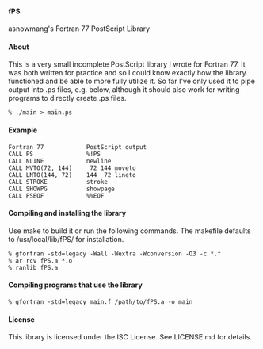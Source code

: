 #### fPS
asnowmang's Fortran 77 PostScript Library

#### About
This is a very small incomplete PostScript library I wrote for Fortran 77. It
was both written for practice and so I could know exactly how the library
functioned and be able to more fully utilize it. So far I've only used it to 
pipe output into .ps files, e.g. below, although it should also work for
writing programs to directly create .ps files.

    % ./main > main.ps

#### Example
    Fortran 77            PostScript output
    CALL PS               %!PS
    CALL NLINE            newline
    CALL MVTO(72, 144)     72 144 moveto
    CALL LNTO(144, 72)    144  72 lineto
    CALL STROKE           stroke
    CALL SHOWPG           showpage
    CALL PSEOF            %%EOF
    
#### Compiling and installing the library
Use make to build it or run the following commands. The makefile defaults 
to /usr/local/lib/fPS/ for installation.

    % gfortran -std=legacy -Wall -Wextra -Wconversion -O3 -c *.f
    % ar rcv fPS.a *.o
    % ranlib fPS.a

#### Compiling programs that use the library
    % gfortran -std=legacy main.f /path/to/fPS.a -o main

#### License
This library is licensed under the ISC License. See LICENSE.md for details.
